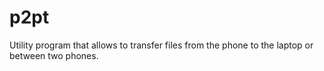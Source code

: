 # p2pt

Utility program that allows to transfer files from the phone to the laptop or between two phones.


